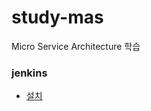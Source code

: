 # study-mas

Micro Service Architecture 학습


### jenkins
- [설치](https://www.notion.so/developerhans/CI-CD-1-CI-fcffabf7656a4eaa8410432d3db3db6d)
